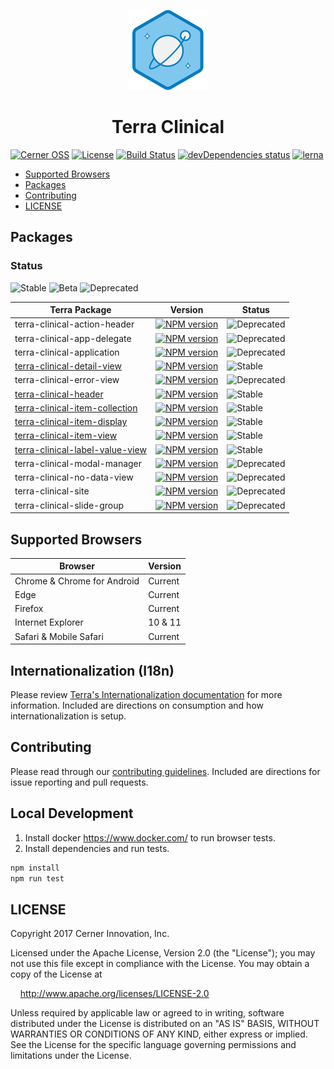 <!-- Logo -->
<p align="center">
  <img height="128" width="128" src="https://github.com/cerner/terra-clinical/raw/master/terra.png">
</p>

<!-- Name -->
<h1 align="center">
  Terra Clinical
</h1>

[![Cerner OSS](https://badgen.net/badge/Cerner/OSS/blue)](http://engineering.cerner.com/2014/01/cerner-and-open-source/)
[![License](https://badgen.net/github/license/cerner/terra-clinical)](https://github.com/cerner/terra-clinical/blob/master/LICENSE)
[![Build Status](https://badgen.net/travis/cerner/terra-clinical)](https://travis-ci.org/cerner/terra-clinical)
[![devDependencies status](https://badgen.net/david/dev/cerner/terra-clinical)](https://david-dm.org/cerner/terra-clinical?type=dev)
[![lerna](https://badgen.net/badge/maintained%20with/lerna/cc00ff)](https://lernajs.io/)

- [Supported Browsers](#supported-browsers)
- [Packages](#packages)
- [Contributing](#contributing)
- [LICENSE](#license)

## Packages

### Status
![Stable](https://badgen.net/badge/status/Stable/green)
![Beta](https://badgen.net/badge/status/Beta/orange)
![Deprecated](https://badgen.net/badge/status/Deprecated/grey)


| Terra Package      | Version | Status |
|--------------------|---------|--------|
| terra-clinical-action-header | [![NPM version](http://img.shields.io/npm/v/terra-clinical-action-header)](https://www.npmjs.org/package/terra-clinical-action-header) | ![Deprecated](https://badgen.net/badge/status/Deprecated/grey)|
| terra-clinical-app-delegate |[![NPM version](http://img.shields.io/npm/v/terra-clinical-app-delegate)](https://www.npmjs.org/package/terra-clinical-app-delegate) | ![Deprecated](https://badgen.net/badge/status/Deprecated/grey)|
| terra-clinical-application |[![NPM version](http://img.shields.io/npm/v/terra-clinical-application)](https://www.npmjs.org/package/terra-clinical-application) | ![Deprecated](https://badgen.net/badge/status/Deprecated/grey)|
| [terra-clinical-detail-view](https://github.com/cerner/terra-clinical/tree/master/packages/terra-clinical-detail-view) | [![NPM version](http://img.shields.io/npm/v/terra-clinical-detail-view)](https://www.npmjs.org/package/terra-clinical-detail-view) | ![Stable](https://badgen.net/badge/status/Stable/green) |
| terra-clinical-error-view | [![NPM version](http://img.shields.io/npm/v/terra-clinical-error-view)](https://www.npmjs.org/package/terra-clinical-error-view) | ![Deprecated](https://badgen.net/badge/status/Deprecated/grey)|
| [terra-clinical-header](https://github.com/cerner/terra-clinical/tree/master/packages/terra-clinical-header) | [![NPM version](http://img.shields.io/npm/v/terra-clinical-header)](https://www.npmjs.org/package/terra-clinical-header) | ![Stable](https://badgen.net/badge/status/Stable/green) |
| [terra-clinical-item-collection](https://github.com/cerner/terra-clinical/tree/master/packages/terra-clinical-item-collection) | [![NPM version](http://img.shields.io/npm/v/terra-clinical-item-collection)](https://www.npmjs.org/package/terra-clinical-item-collection) | ![Stable](https://badgen.net/badge/status/Stable/green) |
| [terra-clinical-item-display](https://github.com/cerner/terra-clinical/tree/master/packages/terra-clinical-item-display)  | [![NPM version](http://img.shields.io/npm/v/terra-clinical-item-display)](https://www.npmjs.org/package/terra-clinical-item-display) | ![Stable](https://badgen.net/badge/status/Stable/green) |
| [terra-clinical-item-view](https://github.com/cerner/terra-clinical/tree/master/packages/terra-clinical-item-view) | [![NPM version](http://img.shields.io/npm/v/terra-clinical-item-view)](https://www.npmjs.org/package/terra-clinical-item-view) | ![Stable](https://badgen.net/badge/status/Stable/green) |
| [terra-clinical-label-value-view](https://github.com/cerner/terra-clinical/tree/master/packages/terra-clinical-label-value-view) | [![NPM version](http://img.shields.io/npm/v/terra-clinical-label-value-view)](https://www.npmjs.org/package/terra-clinical-label-value-view) | ![Stable](https://badgen.net/badge/status/Stable/green) |
| terra-clinical-modal-manager |[![NPM version](http://img.shields.io/npm/v/terra-clinical-modal-manager)](https://www.npmjs.org/package/terra-clinical-modal-manager) | ![Deprecated](https://badgen.net/badge/status/Deprecated/grey)|
| terra-clinical-no-data-view | [![NPM version](http://img.shields.io/npm/v/terra-clinical-no-data-view)](https://www.npmjs.org/package/terra-clinical-no-data-view) | ![Deprecated](https://badgen.net/badge/status/Deprecated/grey)|
| terra-clinical-site |[![NPM version](http://img.shields.io/npm/v/terra-clinical-site)](https://www.npmjs.org/package/terra-clinical-site) | ![Deprecated](https://badgen.net/badge/status/Deprecated/grey)|
| terra-clinical-slide-group |[![NPM version](http://img.shields.io/npm/v/terra-clinical-slide-group)](https://www.npmjs.org/package/terra-clinical-slide-group) | ![Deprecated](https://badgen.net/badge/status/Deprecated/grey)|


## Supported Browsers

| Browser                     | Version |
|-----------------------------|---------|
| Chrome & Chrome for Android | Current |
| Edge                        | Current |
| Firefox                     | Current |
| Internet Explorer           | 10 & 11 |
| Safari & Mobile Safari      | Current |

## Internationalization (I18n)
Please review [Terra's Internationalization documentation](https://engineering.cerner.com/terra-ui/#/getting-started/terra-ui/internationalization) for more information. Included are directions on consumption and how internationalization is setup.

## Contributing

Please read through our [contributing guidelines](CONTRIBUTING.md). Included are directions for issue reporting and pull requests.

## Local Development

1. Install docker https://www.docker.com/ to run browser tests.
2. Install dependencies and run tests.
```sh
npm install
npm run test
```

## LICENSE

Copyright 2017 Cerner Innovation, Inc.

Licensed under the Apache License, Version 2.0 (the "License"); you may not use this file except in compliance with the License. You may obtain a copy of the License at

&nbsp;&nbsp;&nbsp;&nbsp;http://www.apache.org/licenses/LICENSE-2.0

Unless required by applicable law or agreed to in writing, software distributed under the License is distributed on an "AS IS" BASIS, WITHOUT WARRANTIES OR CONDITIONS OF ANY KIND, either express or implied. See the License for the specific language governing permissions and limitations under the License.
